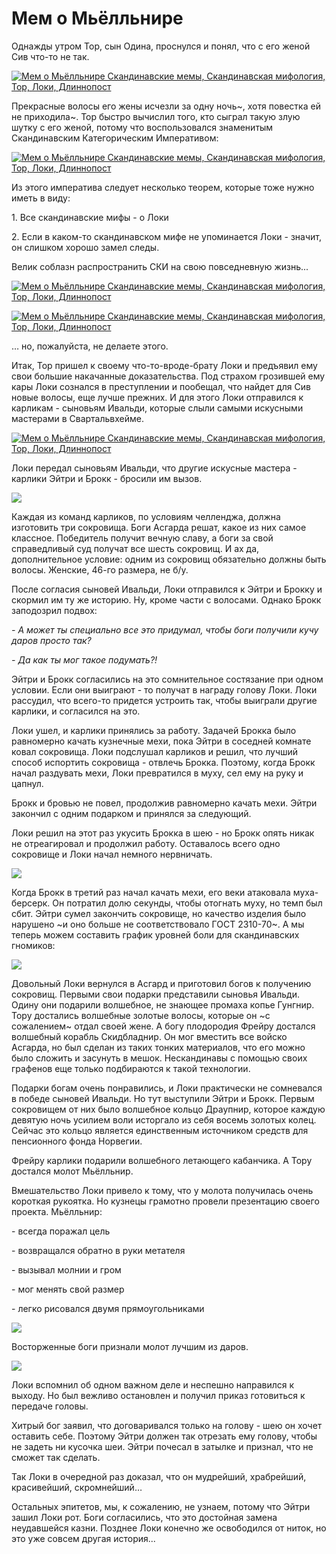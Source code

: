 # Мем о Мьёлльнире

Однажды утром Тор, сын Одина, проснулся и понял, что с его женой Сив что-то не так.

[![Мем о Мьёлльнире Скандинавские мемы, Скандинавская мифология, Тор, Локи, Длиннопост](https://cs8.pikabu.ru/post_img/2017/10/22/5/1508656379192650121.png)](https://cs8.pikabu.ru/post_img/big/2017/10/22/5/1508656379192650121.png)

Прекрасные волосы его жены исчезли за одну ночь~, хотя повестка ей не приходила~. Тор быстро вычислил того, кто сыграл такую злую шутку с его женой, потому что воспользовался знаменитым Скандинавским Категорическим Императивом:

[![Мем о Мьёлльнире Скандинавские мемы, Скандинавская мифология, Тор, Локи, Длиннопост](https://cs7.pikabu.ru/post_img/2017/10/22/5/150865641012573630.png)](https://cs7.pikabu.ru/post_img/big/2017/10/22/5/150865641012573630.png)

Из этого императива следует несколько теорем, которые тоже нужно иметь в виду:

1\. Все скандинавские мифы - о Локи

2\. Если в каком-то скандинавском мифе не упоминается Локи - значит, он слишком хорошо замел следы.

Велик соблазн распространить СКИ на свою повседневную жизнь...

[![Мем о Мьёлльнире Скандинавские мемы, Скандинавская мифология, Тор, Локи, Длиннопост](https://cs7.pikabu.ru/post_img/2017/10/22/5/1508656456183315401.png)](https://cs7.pikabu.ru/post_img/2017/10/22/5/1508656456183315401.png)

[![Мем о Мьёлльнире Скандинавские мемы, Скандинавская мифология, Тор, Локи, Длиннопост](https://cs7.pikabu.ru/post_img/big/2017/10/22/5/1508656467193614432.png)](https://cs7.pikabu.ru/post_img/big/2017/10/22/5/1508656467193614432.png)

… но, пожалуйста, не делаете этого.

Итак, Тор пришел к своему что-то-вроде-брату Локи и предъявил ему свои большие накачанные доказательства. Под страхом грозившей ему кары Локи сознался в преступлении и пообещал, что найдет для Сив новые волосы, еще лучше прежних. И для этого Локи отправился к карликам - сыновьям Ивальди, которые слыли самыми искусными мастерами в Свартальвхейме.

[![Мем о Мьёлльнире Скандинавские мемы, Скандинавская мифология, Тор, Локи, Длиннопост](https://cs7.pikabu.ru/post_img/big/2017/10/22/5/1508656502150029575.png)](https://cs7.pikabu.ru/post_img/big/2017/10/22/5/1508656502150029575.png)

Локи передал сыновьям Ивальди, что другие искусные мастера - карлики Эйтри и Брокк - бросили им вызов.

![](https://cs9.pikabu.ru/post_img/big/2017/10/22/5/1508656526141789383.png)

Каждая из команд карликов, по условиям челленджа, должна изготовить три сокровища. Боги Асгарда решат, какое из них самое классное. Победитель получит вечную славу, а боги за свой справедливый суд получат все шесть сокровищ. И ах да, дополнительное условие: одним из сокровищ обязательно должны быть волосы. Женские, 46-го размера, не б/у.

После согласия сыновей Ивальди, Локи отправился к Эйтри и Брокку и скормил им ту же историю. Ну, кроме части с волосами. Однако Брокк заподозрил подвох:

_\- А может ты специально все это придумал, чтобы боги получили кучу даров просто так?_

_\- Да как ты мог такое подумать?!_

Эйтри и Брокк согласились на это сомнительное состязание при одном условии. Если они выиграют - то получат в награду голову Локи. Локи рассудил, что всего-то придется устроить так, чтобы выиграли другие карлики, и согласился на это.

Локи ушел, и карлики принялись за работу. Задачей Брокка было равномерно качать кузнечные мехи, пока Эйтри в соседней комнате ковал сокровища. Локи подслушал карликов и решил, что лучший способ испортить сокровища - отвлечь Брокка. Поэтому, когда Брокк начал раздувать мехи, Локи превратился в муху, сел ему на руку и цапнул.

Брокк и бровью не повел, продолжив равномерно качать мехи. Эйтри закончил с одним подарком и принялся за следующий.

Локи решил на этот раз укусить Брокка в шею - но Брокк опять никак не отреагировал и продолжил работу. Оставалось всего одно сокровище и Локи начал немного нервничать.

![](https://cs8.pikabu.ru/post_img/big/2017/10/22/5/1508656748189136278.png)

Когда Брокк в третий раз начал качать мехи, его веки атаковала муха-берсерк. Он потратил долю секунды, чтобы отогнать муху, но темп был сбит. Эйтри сумел закончить сокровище, но качество изделия было нарушено ~и оно больше не соответствовало ГОСТ 2310-70~. А мы теперь можем составить график уровней боли для скандинавских гномиков:

![](https://cs8.pikabu.ru/post_img/big/2017/10/22/5/1508656783144556470.png)

Довольный Локи вернулся в Асгард и приготовил богов к получению сокровищ. Первыми свои подарки представили сыновья Ивальди. Одину они подарили волшебное, не знающее промаха копье Гунгнир. Тору достались волшебные золотые волосы, которые он ~с сожалением~ отдал своей жене. А богу плодородия Фрейру достался волшебный корабль Скидбладнир. Он мог вместить все войско Асгарда, но был сделан из таких тонких материалов, что его можно было сложить и засунуть в мешок. Нескандинавы с помощью своих графенов еще только подбираются к такой технологии.

Подарки богам очень понравились, и Локи практически не сомневался в победе сыновей Ивальди. Но тут выступили Эйтри и Брокк. Первым сокровищем от них было волшебное кольцо Драупнир, которое каждую девятую ночь усилием воли исторгало из себя восемь золотых колец. Сейчас это кольцо является единственным источником средств для пенсионного фонда Норвегии.

Фрейру карлики подарили волшебного летающего кабанчика. А Тору достался молот Мьёлльнир.

Вмешательство Локи привело к тому, что у молота получилась очень короткая рукоятка. Но кузнецы грамотно провели презентацию своего проекта. Мьёлльнир:

\- всегда поражал цель

\- возвращался обратно в руки метателя

\- вызывал молнии и гром

\- мог менять свой размер

\- легко рисовался двумя прямоугольниками

![](https://cs9.pikabu.ru/post_img/2017/10/22/5/1508656959195318170.png)

Восторженные боги признали молот лучшим из даров.

![](https://cs7.pikabu.ru/post_img/big/2017/10/22/5/150865697215884070.png)

Локи вспомнил об одном важном деле и неспешно направился к выходу. Но был вежливо остановлен и получил приказ готовиться к передаче головы.

Хитрый бог заявил, что договаривался только на голову - шею он хочет оставить себе. Поэтому Эйтри должен так отрезать ему голову, чтобы не задеть ни кусочка шеи. Эйтри почесал в затылке и признал, что не сможет так сделать.

Так Локи в очередной раз доказал, что он мудрейший, храбрейший, красивейший, скромнейший…

Остальных эпитетов, мы, к сожалению, не узнаем, потому что Эйтри зашил Локи рот. Боги согласились, что это достойная замена неудавшейся казни. Позднее Локи конечно же освободился от ниток, но это уже совсем другая история...
